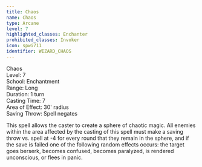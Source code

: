 ```yaml
---
title: Chaos
name: Chaos
type: Arcane
level: 7
highlighted_classes: Enchanter
prohibited_classes: Invoker
icon: spwi711
identifier: WIZARD_CHAOS
---
```

Chaos  
Level: 7  
School: Enchantment  
Range: Long  
Duration: 1 turn  
Casting Time: 7  
Area of Effect: 30' radius  
Saving Throw: Spell negates  
  
This spell allows the caster to create a sphere of chaotic magic. All enemies within the area affected by the casting of this spell must make a saving throw vs. spell at -4 for every round that they remain in the sphere, and if the save is failed one of the following random effects occurs: the target goes berserk, becomes confused, becomes paralyzed, is rendered unconscious, or flees in panic.  
